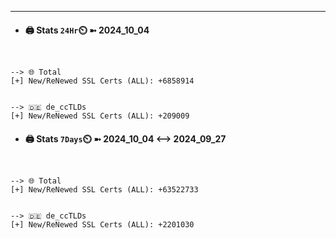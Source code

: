

---
- #### 🖨️ **Stats** `24Hr`⏲️ ➼ 2024_10_04
```console


--> 🌐 Total
[+] New/ReNewed SSL Certs (ALL): +6858914


--> 🇩🇪 de_ccTLDs
[+] New/ReNewed SSL Certs (ALL): +209009

```

- #### 🖨️ **Stats** `7Days`⏲️ ➼ 2024_10_04 <--> 2024_09_27
```console


--> 🌐 Total
[+] New/ReNewed SSL Certs (ALL): +63522733


--> 🇩🇪 de_ccTLDs
[+] New/ReNewed SSL Certs (ALL): +2201030

```

